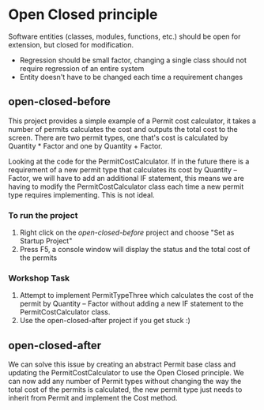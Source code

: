 # Open Closed principle
Software entities (classes, modules, functions, etc.) should be open for extension, but closed for modification.
* Regression should be small factor, changing a single class should not require regression of an entire system
* Entity doesn't have to be changed each time a requirement changes

## open-closed-before
This project provides a simple example of a Permit cost calculator, it takes a number of permits calculates the cost and outputs the total cost to the screen. There are two permit types, one that's cost is calculated by Quantity * Factor and one by Quantity + Factor.

Looking at the code for the PermitCostCalculator. If in the future there is a requirement of a new permit type that calculates its cost by Quantity – Factor, we will have to add an additional IF statement, this means we are having to modify the PermitCostCalculator class each time a new permit type requires implementing. This is not ideal.

### To run the project
1. Right click on the *open-closed-before* project and choose "Set as Startup Project" 
2. Press F5, a console window will display the status and the total cost of the permits

### Workshop Task
1. Attempt to implement PermitTypeThree which calculates the cost of the permit by Quantity – Factor without adding a new IF statement to the PermitCostCalculator class.
2. Use the open-closed-after project if you get stuck :)  

## open-closed-after
We can solve this issue by creating an abstract Permit base class and updating the PermitCostCalculator to use the Open Closed principle. 
We can now add any number of Permit types without changing the way the total cost of the permits is calculated, the new permit type just needs to inherit from Permit and implement the Cost method.
